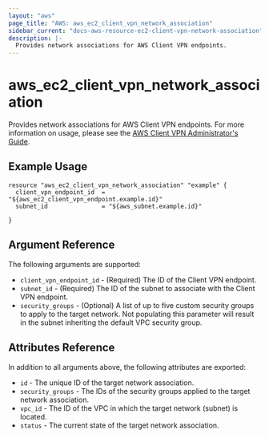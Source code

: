 ```yaml
---
layout: "aws"
page_title: "AWS: aws_ec2_client_vpn_network_association"
sidebar_current: "docs-aws-resource-ec2-client-vpn-network-association"
description: |-
  Provides network associations for AWS Client VPN endpoints.
---
```


# aws_ec2_client_vpn_network_association

Provides network associations for AWS Client VPN endpoints. For more information on usage, please see the 
[AWS Client VPN Administrator's Guide](https://docs.aws.amazon.com/vpn/latest/clientvpn-admin/what-is.html).

## Example Usage

```hcl
resource "aws_ec2_client_vpn_network_association" "example" {
  client_vpn_endpoint_id  = "${aws_ec2_client_vpn_endpoint.example.id}"
  subnet_id               = "${aws_subnet.example.id}"

}
```

## Argument Reference

The following arguments are supported:

* `client_vpn_endpoint_id` - (Required) The ID of the Client VPN endpoint.
* `subnet_id` - (Required) The ID of the subnet to associate with the Client VPN endpoint.
* `security_groups` - (Optional) A list of up to five custom security groups to apply to the target network. Not populating this parameter will result in the subnet inheriting the default VPC security group.

## Attributes Reference

In addition to all arguments above, the following attributes are exported:

* `id` - The unique ID of the target network association.
* `security_groups` - The IDs of the security groups applied to the target network association.
* `vpc_id` - The ID of the VPC in which the target network (subnet) is located.
* `status` - The current state of the target network association.
